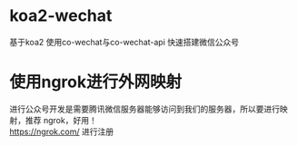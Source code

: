 # koa2-wechat
基于koa2 使用co-wechat与co-wechat-api 快速搭建微信公众号

# 使用ngrok进行外网映射
进行公众号开发是需要腾讯微信服务器能够访问到我们的服务器，所以要进行映射，推荐 ngrok，好用！<br>
https://ngrok.com/
进行注册
